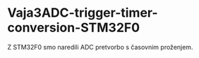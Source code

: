 # Vaja3ADC-trigger-timer-conversion-STM32F0
Z STM32F0 smo naredili ADC pretvorbo s časovnim proženjem.
